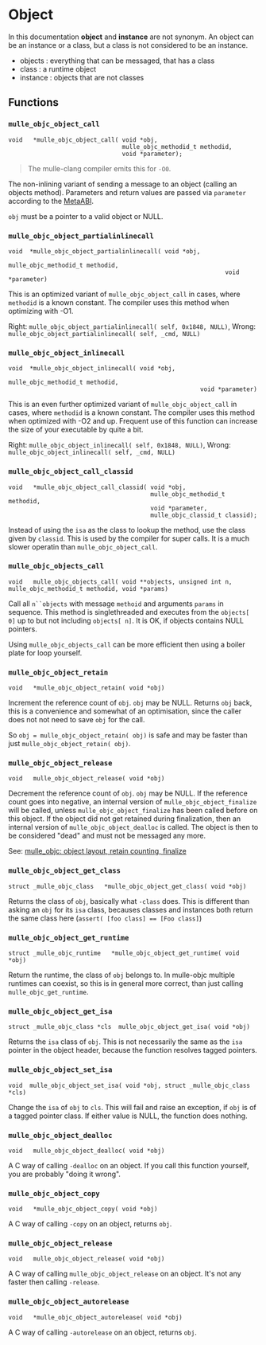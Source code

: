 # Object

In this documentation **object** and **instance** are not synonym. An object can be an instance or a class, but a class is not considered to be an instance.

* objects  : everything that can be messaged, that has a class
* class    : a runtime object
* instance : objects that are not classes


## Functions

### `mulle_objc_object_call`

```
void   *mulle_objc_object_call( void *obj,
                                mulle_objc_methodid_t methodid,
                                void *parameter);
```

> The mulle-clang compiler emits this for `-O0`.

The non-inlining variant of sending a message to an object (calling an objects method). Parameters and return values are passed via `parameter` according to the [MetaABI](//www.mulle-kybernetik.com/weblog/2015/mulle_objc_meta_call_convention.html).

`obj` must be a pointer to a valid object or NULL.


### `mulle_objc_object_partialinlinecall`

```
void  *mulle_objc_object_partialinlinecall( void *obj,
                                                             mulle_objc_methodid_t methodid,
                                                             void *parameter)
```

This is an optimized variant of `mulle_objc_object_call` in cases, where
`methodid` is a known constant. The compiler uses this method when optimizing
with -O1.

Right: `mulle_objc_object_partialinlinecall( self, 0x1848, NULL)`,
Wrong: `mulle_objc_object_partialinlinecall( self, _cmd, NULL)`


### `mulle_objc_object_inlinecall`

```
void  *mulle_objc_object_inlinecall( void *obj,
                                                      mulle_objc_methodid_t methodid,
                                                      void *parameter)
```

This is an even further optimized variant of `mulle_objc_object_call` in cases,
where `methodid` is a known constant. The compiler uses this method when
optimized with -O2 and up. Frequent use of this function can increase the size
of your executable by quite a bit.

Right: `mulle_objc_object_inlinecall( self, 0x1848, NULL)`,
Wrong: `mulle_objc_object_inlinecall( self, _cmd, NULL)`


### `mulle_objc_object_call_classid`

```
void   *mulle_objc_object_call_classid( void *obj,
                                        mulle_objc_methodid_t methodid,
                                        void *parameter,
                                        mulle_objc_classid_t classid);
```

Instead of using the `isa` as the class to lookup the method, use the class
given by `classid`. This is used by the compiler for super calls. It is a much
slower operatin than `mulle_objc_object_call`.



### `mulle_objc_objects_call`

```
void   mulle_objc_objects_call( void **objects, unsigned int n, mulle_objc_methodid_t methodid, void *params)
```

Call all `n``objects` with message `methoid` and arguments `params` in sequence.
This method is singlethreaded and executes from the `objects[ 0]` up to but not
including `objects[ n]`. It is OK, if objects contains NULL pointers.

Using `mulle_objc_objects_call` can be more efficient then using a boiler plate
for loop yourself.


### `mulle_objc_object_retain`

```
void   *mulle_objc_object_retain( void *obj)
```

Increment the reference count of `obj`. `obj` may be NULL. Returns `obj`
back, this is a convenience and somewhat of an optimisation, since the caller
does not not need to save `obj` for the call.

So `obj = mulle_objc_object_retain( obj)` is safe and may be faster than
just `mulle_objc_object_retain( obj)`.


### `mulle_objc_object_release`

```
void   mulle_objc_object_release( void *obj)
```

Decrement the reference count of `obj`. `obj` may be NULL. If the reference
count goes into negative, an internal version of `mulle_objc_object_finalize`
will be called, unless `mulle_objc_object_finalize` has been called before on
this object. If the object did not get retained during finalization, then an
internal version of `mulle_objc_object_dealloc` is called. The object is then
to be considered "dead" and must not be messaged any more.

See: [mulle_objc: object layout, retain counting, finalize](//www.mulle-kybernetik.com/weblog/2015/mulle_objc_finalize_makes_a_comeback.html)


### `mulle_objc_object_get_class`

```
struct _mulle_objc_class   *mulle_objc_object_get_class( void *obj)
```

Returns the class of `obj`, basically what `-class` does. This is different than asking an `obj` for its `isa` class, becauses classes and instances both return the same class here (`assert( [foo class] == [Foo class]`)


### `mulle_objc_object_get_runtime`

```
struct _mulle_objc_runtime   *mulle_objc_object_get_runtime( void *obj)
```

Return the runtime, the class of `obj` belongs to. In mulle-objc multiple runtimes can coexist, so this is in general more correct, than just calling `mulle_objc_get_runtime`.


### `mulle_objc_object_get_isa`

```
struct _mulle_objc_class *cls  mulle_objc_object_get_isa( void *obj)
```

Returns the `isa` class of `obj`. This is not necessarily the same as the `isa` pointer in the object header, because the function resolves tagged pointers.


### `mulle_objc_object_set_isa`

```
void  mulle_objc_object_set_isa( void *obj, struct _mulle_objc_class *cls)
```

Change the `isa` of `obj` to `cls`. This will fail and raise an exception, if `obj` is of a tagged pointer class. If either value is NULL, the function does nothing.


### `mulle_objc_object_dealloc`

```
void   mulle_objc_object_dealloc( void *obj)
```

A C way of calling `-dealloc` on an object. If you call this function yourself,
you are probably "doing it wrong".


### `mulle_objc_object_copy`

```
void   *mulle_objc_object_copy( void *obj)
```

A C way of calling `-copy` on an object, returns `obj`.


### `mulle_objc_object_release`

```
void   mulle_objc_object_release( void *obj)
```

A C way of calling `mulle_objc_object_release` on an object. It's not any faster
then calling `-release`.

### `mulle_objc_object_autorelease`

```
void   *mulle_objc_object_autorelease( void *obj)
```

A C way of calling `-autorelease` on an object, returns `obj`.
